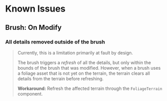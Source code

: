 ﻿# Known Issues

## Brush: On Modify
### All details removed outside of the brush
> Currently, this is a limitation primarily at fault by design.
>
> The brush triggers a *refresh* of all the details, but only within the bounds of the brush that was modified.
> However, when a brush uses a foliage asset that is not yet on the terrain, the terrain clears all details from the terrain before refreshing.
>
>**Workaround:** Refresh the affected terrain through the `FoliageTerrain` component.
